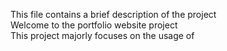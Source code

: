 This file contains a brief description of the project
<br>
Welcome to the portfolio website project 
<br>
This project majorly focuses on the usage of 